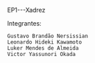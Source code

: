 
EP1---Xadrez

Integrantes:

    Gustavo Brandão Nersissian
    Leonardo Hideki Kawamoto
    Luker Mendes de Almeida
    Victor Yassunori Okada

